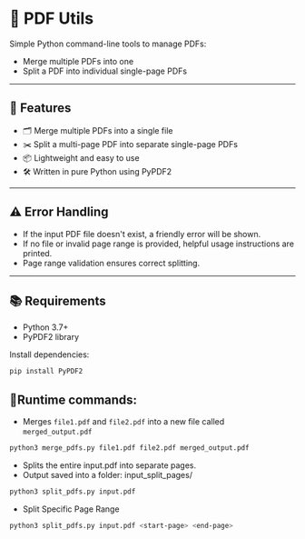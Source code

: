 # 📄 PDF Utils

Simple Python command-line tools to manage PDFs:
- Merge multiple PDFs into one
- Split a PDF into individual single-page PDFs

---

## 🚀 Features

- 🗂️ Merge multiple PDFs into a single file
- ✂️ Split a multi-page PDF into separate single-page PDFs
- 📦 Lightweight and easy to use
- 🛠️ Written in pure Python using PyPDF2

---

## ⚠️ Error Handling

- If the input PDF file doesn't exist, a friendly error will be shown.
- If no file or invalid page range is provided, helpful usage instructions are printed.
- Page range validation ensures correct splitting.

---

## 📚 Requirements

- Python 3.7+
- PyPDF2 library

Install dependencies:

```bash
pip install PyPDF2
```

## 🚀Runtime commands:

- Merges `file1.pdf` and `file2.pdf` into a new file called `merged_output.pdf`

```bash
python3 merge_pdfs.py file1.pdf file2.pdf merged_output.pdf
```

- Splits the entire input.pdf into separate pages.
- Output saved into a folder: input_split_pages/

```bash
python3 split_pdfs.py input.pdf
```

- Split Specific Page Range

```bash
python3 split_pdfs.py input.pdf <start-page> <end-page>
```
